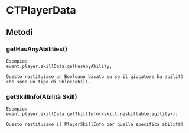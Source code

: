 # CTPlayerData

## Metodi

### getHasAnyAbilities()

    Esempio:
    event.player.skillData.getHasAnyAbility;
    
    Questo restituisce un Booleano basato su se il giocatore ha abilità che sono un tipo di Sbloccabili.
    

### getSkillInfo(Abilità Skill)

    Esempio:
    event.player.skillData.getSkillInfo(<skill:reskillable:agility>);
    
    Questo restituisce il PlayerSkillInfo per quella specifica abilità!